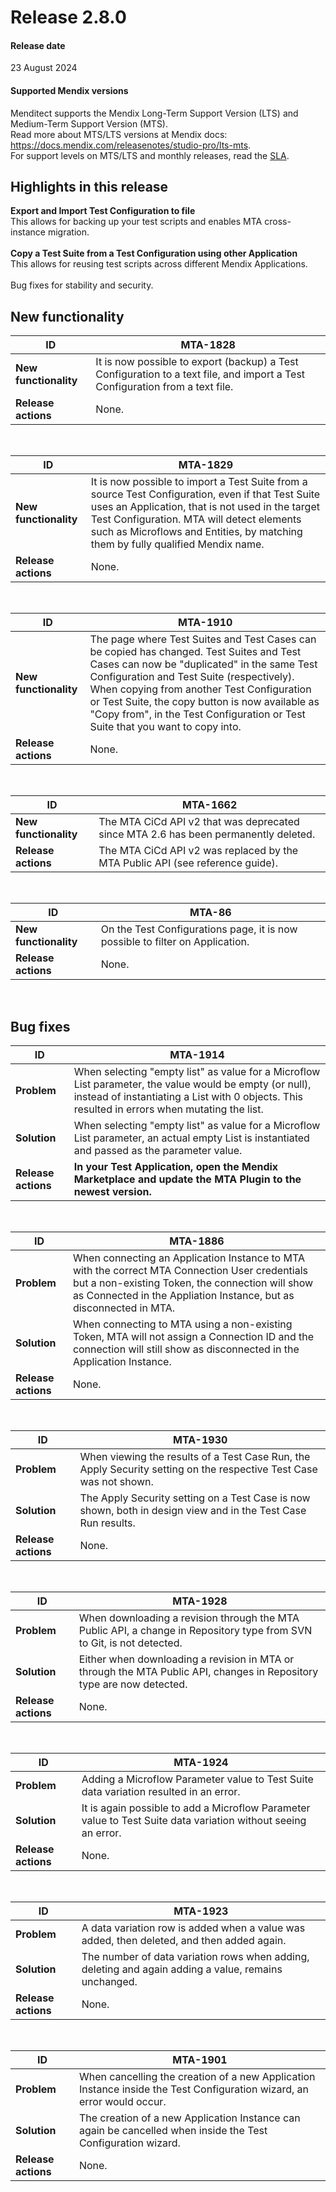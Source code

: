 # Release 2.8.0

#### Release date

23 August 2024

#### Supported Mendix versions

Menditect supports the Mendix Long-Term Support Version (LTS) and Medium-Term Support Version (MTS). <br/>
Read more about MTS/LTS versions at Mendix docs: https://docs.mendix.com/releasenotes/studio-pro/lts-mts. <br/>
For support levels on MTS/LTS and monthly releases, read the [SLA](../legal/sla). 


## Highlights in this release

<i class="fas fa-fire"></i>  <b>Export and Import Test Configuration to file</b> <br/>This allows for backing up your test scripts and enables MTA cross-instance migration.
<br/><br/>
<i class="fas fa-fire"></i>  <b>Copy a Test Suite from a Test Configuration using other Application</b> <br/>This allows for reusing test scripts across different Mendix Applications.
<br/><br/>
<i class="fas fa-fire"></i>  Bug fixes for stability and security.


## New functionality 


| ID                    | MTA-1828                                                                                                                     |
| --------------------- | ---------------------------------------------------------------------------------------------------------------------------- |
| __New functionality__ | It is now possible to export (backup) a Test Configuration to a text file, and import a Test Configuration from a text file. |
| __Release actions__   | None.                                                                                                                        |
<br/>


| ID                    | MTA-1829                                                                                                                                                                                                                                                                               |
| --------------------- | -------------------------------------------------------------------------------------------------------------------------------------------------------------------------------------------------------------------------------------------------------------------------------------- |
| __New functionality__ | It is now possible to import a Test Suite from a source Test Configuration, even if that Test Suite uses an Application, that is not used in the target Test Configuration. MTA will detect elements such as Microflows and Entities, by matching them by fully qualified Mendix name. |
| __Release actions__   | None.                                                                                                                                                                                                                                                                                  |
<br/>


| ID                    | MTA-1910                                                                                                                                                                                                                                                                                                                                                               |
| --------------------- | ---------------------------------------------------------------------------------------------------------------------------------------------------------------------------------------------------------------------------------------------------------------------------------------------------------------------------------------------------------------------- |
| __New functionality__ | The page where Test Suites and Test Cases can be copied has changed. Test Suites and Test Cases can now be "duplicated" in the same Test Configuration and Test Suite (respectively). When copying from another Test Configuration or Test Suite, the copy button is now available as "Copy from", in the Test Configuration or Test Suite that you want to copy into. |
| __Release actions__   | None.                                                                                                                                                                                                                                                                                                                                                                  |
<br/>


| ID                    | MTA-1662                                                                            |
| --------------------- | ----------------------------------------------------------------------------------- |
| __New functionality__ | The MTA CiCd API v2 that was deprecated since MTA 2.6 has been permanently deleted. |
| __Release actions__   | The MTA CiCd API v2 was replaced by the MTA Public API (see reference guide).       |
<br/>


| ID                    | MTA-86                                                                        |
| --------------------- | ----------------------------------------------------------------------------- |
| __New functionality__ | On the Test Configurations page, it is now possible to filter on Application. |
| __Release actions__   | None.                                                                         |
<br/>


## Bug fixes


| ID                  | MTA-1914                                                                                                                                                                                                 |
| ------------------- | -------------------------------------------------------------------------------------------------------------------------------------------------------------------------------------------------------- |
| __Problem__         | When selecting "empty list" as value for a Microflow List parameter, the value would be empty (or null), instead of instantiating a List with 0 objects. This resulted in errors when mutating the list. |
| __Solution__        | When selecting "empty list" as value for a Microflow List parameter, an actual empty List is instantiated and passed as the parameter value.                                                             |
| __Release actions__ | **In your Test Application, open the Mendix Marketplace and update the MTA Plugin to the newest version.**                                                                                               |

<br/>


| ID                  | MTA-1886                                                                                                                                                                                                                |
| ------------------- | ----------------------------------------------------------------------------------------------------------------------------------------------------------------------------------------------------------------------- |
| __Problem__         | When connecting an Application Instance to MTA with the correct MTA Connection User credentials but a non-existing Token, the connection will show as Connected in the Appliation Instance, but as disconnected in MTA. |
| __Solution__        | When connecting to MTA using a non-existing Token, MTA will not assign a Connection ID and the connection will still show as disconnected in the Application Instance.                                                  |
| __Release actions__ | None.                                                                                                                                                                                                                   |

<br/>


| ID                  | MTA-1930                                                                                                           |
| ------------------- | ------------------------------------------------------------------------------------------------------------------ |
| __Problem__         | When viewing the results of a Test Case Run, the Apply Security setting on the respective Test Case was not shown. |
| __Solution__        | The Apply Security setting on a Test Case is now shown, both in design view and in the Test Case Run results.      |
| __Release actions__ | None.                                                                                                              |

<br/>


| ID                  | MTA-1928                                                                                                              |
| ------------------- | --------------------------------------------------------------------------------------------------------------------- |
| __Problem__         | When downloading a revision through the MTA Public API, a change in Repository type from SVN to Git, is not detected. |
| __Solution__        | Either when downloading a revision in MTA or through the MTA Public API, changes in Repository type are now detected. |
| __Release actions__ | None.                                                                                                                 |

<br/>


| ID                  | MTA-1924                                                                                                      |
| ------------------- | ------------------------------------------------------------------------------------------------------------- |
| __Problem__         | Adding a Microflow Parameter value to Test Suite data variation resulted in an error.                         |
| __Solution__        | It is again possible to add a Microflow Parameter value to Test Suite data variation without seeing an error. |
| __Release actions__ | None.                                                                                                         |

<br/>


| ID                  | MTA-1923                                                                                             |
| ------------------- | ---------------------------------------------------------------------------------------------------- |
| __Problem__         | A data variation row is added when a value was added, then deleted, and then added again.            |
| __Solution__        | The number of data variation rows when adding, deleting and again adding a value, remains unchanged. |
| __Release actions__ | None.                                                                                                |

<br/>


| ID                  | MTA-1901                                                                                                               |
| ------------------- | ---------------------------------------------------------------------------------------------------------------------- |
| __Problem__         | When cancelling the creation of a new Application Instance inside the Test Configuration wizard, an error would occur. |
| __Solution__        | The creation of a new Application Instance can again be cancelled when inside the Test Configuration wizard.           |
| __Release actions__ | None.                                                                                                                  |

<br/>